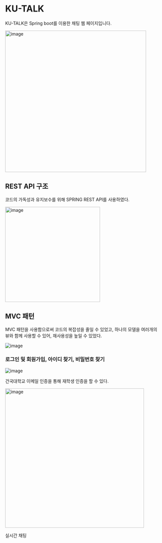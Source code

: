 # KU-TALK

KU-TALK은 Spring boot를 이용한 채팅 웹 페이지입니다.

<img width="452" alt="image" src="https://github.com/pbgodsoo/KU-TALK/assets/84000206/6131a935-cda7-4087-8eed-2386dffe0ae4">

## REST API 구조
코드의 가독성과 유지보수를 위해 SPRING REST API를 사용하였다.

<img width="304" alt="image" src="https://github.com/pbgodsoo/KU-TALK/assets/84000206/c91ccdc2-71ef-47d7-b9f4-ee2773aa8c42">

## MVC 패턴
MVC 패턴을 사용함으로써 코드의 복잡성을 줄일 수 있었고, 하나의 모델을 여러개의 뷰와 함께 사용할 수 있어, 재사용성을 높일 수 있었다.

![image](https://github.com/pbgodsoo/KU-TALK/assets/84000206/4d69afb4-0be5-4eb7-8490-b14fd33ce9d7)
### 로그인 및 회원가입, 아이디 찾기, 비밀번호 찾기

![image](https://github.com/pbgodsoo/KU-TALK/assets/84000206/e39f0118-d4e3-4c9d-b76e-e4c2f54a6b04)

건국대학교 이메일 인증을 통해 재학생 인증을 할 수 있다.

<img width="445" alt="image" src="https://github.com/pbgodsoo/KU-TALK/assets/84000206/c974d98f-ea7f-4fb9-aa39-6f13912e8295">

실시간 채팅
